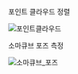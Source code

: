 포인트 클라우드 정렬

![포인트클라우드](https://github.com/user-attachments/assets/5dba835d-f5fb-4506-8f3e-c6c06cdc2fd3)

소마큐브 포즈 측정

![소마큐브_포즈](https://github.com/user-attachments/assets/814c60eb-2ada-4635-8469-0309602f8654)


